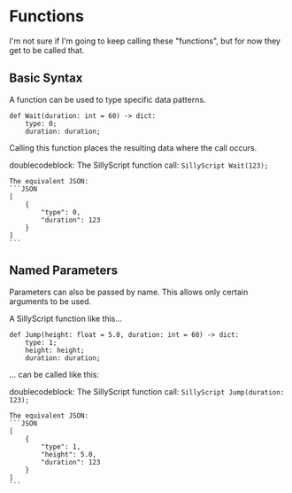 # Functions

I'm not sure if I'm going to keep calling these "functions", but for now they get to be called that.

## Basic Syntax

A function can be used to type specific data patterns.

```SillyScript
def Wait(duration: int = 60) -> dict:
	type: 0;
	duration: duration;
```

Calling this function places the resulting data where the call occurs.

doublecodeblock:
	The SillyScript function call:
	```SillyScript
	Wait(123);
	```

	The equivalent JSON:
	```JSON
	[
		{
			"type": 0,
			"duration": 123
		}
	]
	```

## Named Parameters

Parameters can also be passed by name. This allows only certain arguments to be used.

A SillyScript function like this...
```SillyScript
def Jump(height: float = 5.0, duration: int = 60) -> dict:
	type: 1;
	height: height;
	duration: duration;
```

... can be called like this:

doublecodeblock:
	The SillyScript function call:
	```SillyScript
	Jump(duration: 123);
	```

	The equivalent JSON:
	```JSON
	[
		{
			"type": 1,
			"height": 5.0,
			"duration": 123
		}
	]
	```
